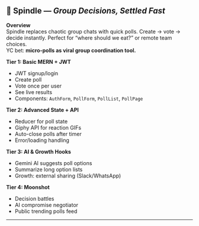## 🎲 Spindle — _Group Decisions, Settled Fast_

**Overview**  
Spindle replaces chaotic group chats with quick polls. Create → vote → decide instantly. Perfect for “where should we eat?” or remote team choices.  
YC bet: **micro-polls as viral group coordination tool.**

**Tier 1: Basic MERN + JWT**

- JWT signup/login
- Create poll
- Vote once per user
- See live results
- Components: `AuthForm`, `PollForm`, `PollList`, `PollPage`

**Tier 2: Advanced State + API**

- Reducer for poll state
- Giphy API for reaction GIFs
- Auto-close polls after timer
- Error/loading handling

**Tier 3: AI & Growth Hooks**

- Gemini AI suggests poll options
- Summarize long option lists
- Growth: external sharing (Slack/WhatsApp)

**Tier 4: Moonshot**

- Decision battles
- AI compromise negotiator
- Public trending polls feed

---
